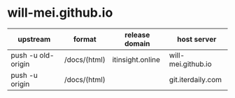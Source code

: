 # will-mei.github.io


| upstream         | format          |release domain  | host server       |
| ---------------- | --------------- |--------------- | ----------------- |
|push -u old-origin| /docs/(html)    |itinsight.online| will-mei.github.io|
|push -u     origin| /docs/(html)    |                | git.iterdaily.com |


